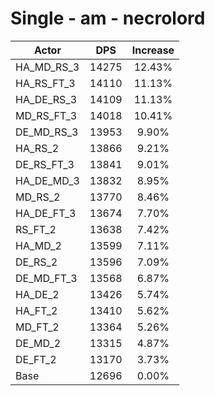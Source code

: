 # Single - am - necrolord
| Actor | DPS | Increase |
|---|:---:|:---:|
|HA_MD_RS_3|14275|12.43%|
|HA_RS_FT_3|14110|11.13%|
|HA_DE_RS_3|14109|11.13%|
|MD_RS_FT_3|14018|10.41%|
|DE_MD_RS_3|13953|9.90%|
|HA_RS_2|13866|9.21%|
|DE_RS_FT_3|13841|9.01%|
|HA_DE_MD_3|13832|8.95%|
|MD_RS_2|13770|8.46%|
|HA_DE_FT_3|13674|7.70%|
|RS_FT_2|13638|7.42%|
|HA_MD_2|13599|7.11%|
|DE_RS_2|13596|7.09%|
|DE_MD_FT_3|13568|6.87%|
|HA_DE_2|13426|5.74%|
|HA_FT_2|13410|5.62%|
|MD_FT_2|13364|5.26%|
|DE_MD_2|13315|4.87%|
|DE_FT_2|13170|3.73%|
|Base|12696|0.00%|
